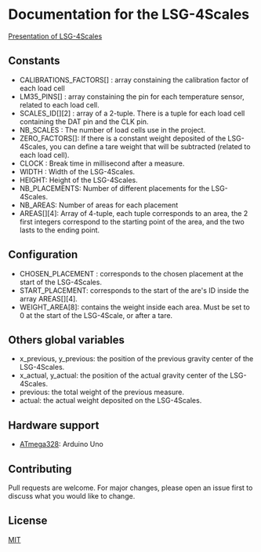 # Documentation for the LSG-4Scales
[Presentation of LSG-4Scales](https://github.com/FrancoMaxime/lsg-4scales/blob/main/README.md)


## Constants

- CALIBRATIONS_FACTORS[] : array constaining the calibration factor of each load cell
- LM35_PINS[] : array constaining the pin for each temperature sensor, related to each load cell.
- SCALES_ID[][2] : array of a 2-tuple. There is a tuple for each load cell containing the DAT pin and the CLK pin.
- NB_SCALES : The number of load cells use in the project.
- ZERO_FACTORS[]: If there is a constant weight deposited of the LSG-4Scales, you can define a tare weight that will be subtracted (related to each load cell).
- CLOCK : Break time in millisecond after a measure.
- WIDTH : Width of the LSG-4Scales.
- HEIGHT: Height of the LSG-4Scales.
- NB_PLACEMENTS: Number of different placements for the LSG-4Scales.
- NB_AREAS: Number of areas for each placement
- AREAS[][4]: Array of 4-tuple, each tuple corresponds to an area, the 2 first integers correspond to the starting point of the area, and the two lasts to the ending point.


## Configuration
- CHOSEN_PLACEMENT : corresponds to the chosen placement at the start of the LSG-4Scales.
- START_PLACEMENT: corresponds to the start of the are's ID inside the array AREAS[][4].
- WEIGHT_AREA[8]: contains the weight inside each area. Must be set to 0 at the start of the LSG-4Scale, or after a tare.

## Others global variables
- x_previous, y_previous: the position of the previous gravity center of the LSG-4Scales.
- x_actual, y_actual: the position of the actual gravity center of the LSG-4Scales.
- previous: the total weight of the previous measure.
- actual: the actual weight deposited on the LSG-4Scales.

## Hardware support
- [ATmega328](https://en.wikipedia.org/wiki/ATmega328): Arduino Uno


## Contributing
Pull requests are welcome. For major changes, please open an issue first to discuss what you would like to change.


## License
[MIT](https://choosealicense.com/licenses/mit/)
